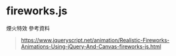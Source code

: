 # fireworks.js
煙火特效 參考資料
> https://www.jqueryscript.net/animation/Realistic-Fireworks-Animations-Using-jQuery-And-Canvas-fireworks-js.html
